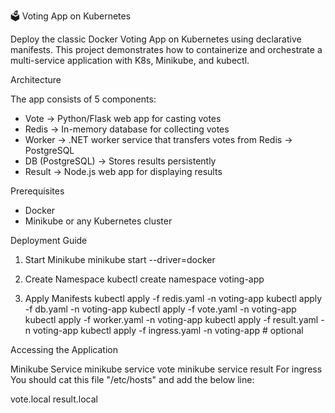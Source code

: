 🗳️ Voting App on Kubernetes

Deploy the classic Docker Voting App on Kubernetes using declarative manifests.
This project demonstrates how to containerize and orchestrate a multi-service application with K8s, Minikube, and kubectl.

Architecture

  The app consists of 5 components:
   - Vote → Python/Flask web app for casting votes
   - Redis → In-memory database for collecting votes
   - Worker → .NET worker service that transfers votes from Redis → PostgreSQL
   - DB (PostgreSQL) → Stores results persistently
   - Result → Node.js web app for displaying results
   
Prerequisites
  - Docker
  - Minikube or any Kubernetes cluster

Deployment Guide
1. Start Minikube
minikube start --driver=docker

2. Create Namespace
kubectl create namespace voting-app

3. Apply Manifests
  kubectl apply -f redis.yaml -n voting-app
  kubectl apply -f db.yaml -n voting-app
  kubectl apply -f vote.yaml -n voting-app
  kubectl apply -f worker.yaml -n voting-app
  kubectl apply -f result.yaml -n voting-app
  kubectl apply -f ingress.yaml -n voting-app   # optional

Accessing the Application

Minikube Service
  minikube service vote 
  minikube service result 
For ingress
You should cat this file "/etc/hosts" and add the below line:

<minikube-ip>  vote.local result.local






